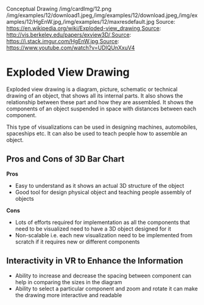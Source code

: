 Conceptual Drawing
/img/cardImg/12.png
/img/examples/12/download1.jpeg,/img/examples/12/download.jpeg,/img/examples/12/HgEnW.jpg,/img/examples/12/maxresdefault.jpg
Source: https://en.wikipedia.org/wiki/Exploded-view_drawing,Source: http://vis.berkeley.edu/papers/exview3D/,Source: https://i.stack.imgur.com/HgEnW.jpg,Source: https://www.youtube.com/watch?v=UDlQUnXxuV4
# Exploded View Drawing

Exploded view drawing is a diagram, picture, schematic or technical drawing of an object, that shows all its internal parts. It also shows the relationship between these part and how they are assembled. It shows the components of an object suspended in space with distances between each component.

This type of visualizations can be used in designing machines, automobiles, spaceships etc. It can also be used to teach people how to assemble an object.

## Pros and Cons of 3D Bar Chart

__Pros__
* Easy to understand as it shows an actual 3D structure of the object
* Good tool for design physical object and teaching people assembly of objects

__Cons__
* Lots of efforts required for implementation as all the components that need to be visualized need to have a 3D object designed for it
* Non-scalable i.e. each new visualization need to be implemented from scratch if it requires new or different components

## Interactivity in VR to Enhance the Information

* Ability to increase and decrease the spacing between component can help in comparing the sizes in the diagram 
* Ability to select a particular component and zoom and rotate it can make the drawing more interactive and readable